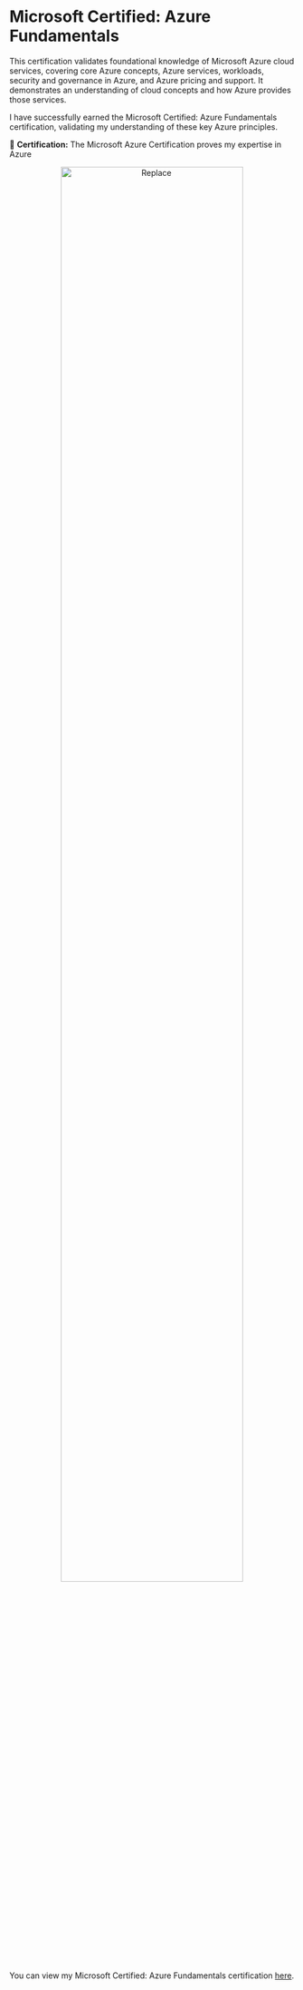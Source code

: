 <h1>Microsoft Certified: Azure Fundamentals</h1>

This certification validates foundational knowledge of Microsoft Azure cloud services, covering core Azure concepts, Azure services, workloads, security and governance in Azure, and Azure pricing and support. It demonstrates an understanding of cloud concepts and how Azure provides those services.

I have successfully earned the Microsoft Certified: Azure Fundamentals certification, validating my understanding of these key Azure principles.




🔹 **Certification:**  The Microsoft Azure Certification proves my expertise in Azure

<p align="center">
  <img src="https://i.imgur.com/LJCv1pP.png" height="80%" width="80%" alt="Replace"/>
</p>
<br />
<br />

You can view my Microsoft Certified: Azure Fundamentals certification [here](https://learn.microsoft.com/api/credentials/share/en-us/CharlesChineduDike-6108/9B4ADBDBC87392C5?sharingId=B176010945403D6A).


<!--
 ```diff
- text in red
+ text in green
! text in orange
# text in gray
@@ text in purple (and bold)@@
```
